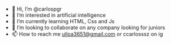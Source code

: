 - 👋 Hi, I’m @carlospgr
- 👀 I’m interested in artificial intelligence
- 🌱 I’m currently learning HTML, Css and Js
- 💞️ I’m looking to collaborate on any company looking for juniors
- 📫 How to reach me ulloa3651@gmail.com or ccarlosssz on ig

<!---
carlospgr/carlospgr is a ✨ special ✨ repository because its `README.md` (this file) appears on your GitHub profile.
You can click the Preview link to take a look at your changes.
--->
